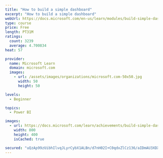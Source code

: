 ```yaml
---
title: "How to build a simple dashboard"
excerpt: "How to build a simple dashboard"
webUrl: https://docs.microsoft.com/en-us/learn/modules/build-simple-dashboard/
type: course
price: Free
length: PT31M
ratings:
  count: 3239
  average: 4.700834
heat: 57

provider:
  name: Microsoft Learn
  domain: microsoft.com
  images:
    - url: /assets/images/organizations/microsoft.com-50x50.jpg
      width: 50
      height: 50

levels:
  - Beginner

topics:
  - Power BI

images:
  - url: https://docs.microsoft.com/learn/achievements/build-simple-dashboard-social.png
    width: 800
    height: 400
    isCached: true

secured: "uQzAp99zUibhIlvqJLyrCybX1ALBn/d7nH02I+C0qdxZlCz136/aIDmAU3XDXfSmzgaJFXP6+8IEzwzXUhQWCp9tOuSsfE1gedft3N3fVYDJeJpCUPQEiFZVUoG/BBMfELHxNS8XMdciSMAtGONGVNcC1vCs84v1luaKieGqbKTU8YZspkXOmHVLkS5nw6BBbQlHEEyv1Rk02nY+CoR/j6L/jn3vMmfj39LkXwKt8XM/eNa3XXmeLY0CiAVB+tEWPPSxFIlnapZF9lM522cgA34cffD9ojS7ZypKC6BRMyWleUUFep4xi+voO7uYI8B+1HzP3CweN3UbGBdYnsP2AWmoYJC/EXVisZZAnXbP/Dr+hdouA5xLF+EIzg2tX5yxbsIh2MhnbARHEwriA7V30WslmDFN5J/SuPakKHhAvO8=;C4Sqc0g1/wPqwrgwTjq3OA=="
---
```



